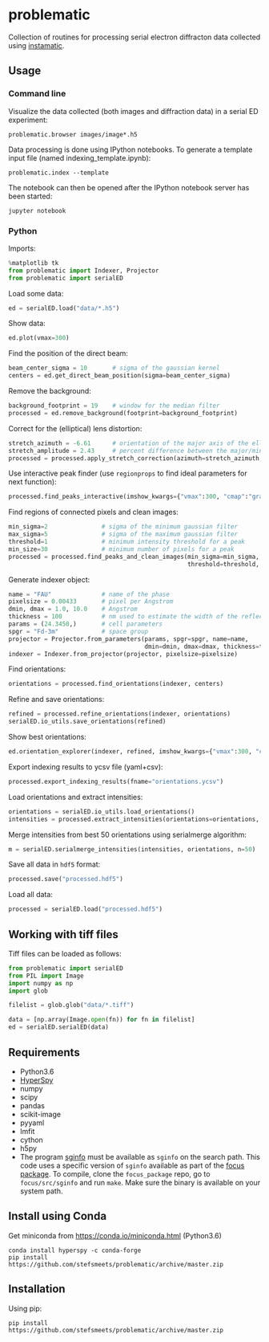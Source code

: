 # problematic

Collection of routines for processing serial electron diffracton data collected using [instamatic](http://github.com/stefsmeets/instamatic).

## Usage

### Command line

Visualize the data collected (both images and diffraction data) in a serial ED experiment:

    problematic.browser images/image*.h5

Data processing is done using IPython notebooks. To generate a template input file (named indexing_template.ipynb):

    problematic.index --template

The notebook can then be opened after the IPython notebook server has been started:

    jupyter notebook

### Python

Imports:

```python
%matplotlib tk
from problematic import Indexer, Projector
from problematic import serialED
```

Load some data:

```python
ed = serialED.load("data/*.h5")
```

Show data:

```python
ed.plot(vmax=300)
```

Find the position of the direct beam:

```python
beam_center_sigma = 10       # sigma of the gaussian kernel
centers = ed.get_direct_beam_position(sigma=beam_center_sigma)
```

Remove the background:

```python
background_footprint = 19    # window for the median filter
processed = ed.remove_background(footprint=background_footprint)
```

Correct for the (elliptical) lens distortion:

```python
stretch_azimuth = -6.61      # orientation of the major axis of the ellipse
stretch_amplitude = 2.43     # percent difference between the major/minor axes
processed = processed.apply_stretch_correction(azimuth=stretch_azimuth, amplitude=stretch_amplitude, centers=centers)
```

Use interactive peak finder (use `regionprops` to find ideal parameters for next function):

```python
processed.find_peaks_interactive(imshow_kwargs={"vmax":300, "cmap":"gray"})
```

Find regions of connected pixels and clean images:

```python
min_sigma=2               # sigma of the minimum gaussian filter
max_sigma=5               # sigma of the maximum gaussian filter
threshold=1               # minimum intensity threshold for a peak
min_size=30               # minimum number of pixels for a peak
processed = processed.find_peaks_and_clean_images(min_sigma=min_sigma, max_sigma=max_sigma, 
                                                  threshold=threshold, min_size=min_size)
```

Generate indexer object:

```python
name = "FAU"              # name of the phase
pixelsize = 0.00433       # pixel per Angstrom
dmin, dmax = 1.0, 10.0    # Angstrom
thickness = 100           # nm used to estimate the width of the reflections (max. excitation error)
params = (24.3450,)       # cell parameters
spgr = "Fd-3m"            # space group
projector = Projector.from_parameters(params, spgr=spgr, name=name, 
                                      dmin=dmin, dmax=dmax, thickness=thickness)
indexer = Indexer.from_projector(projector, pixelsize=pixelsize)
```

Find orientations:

```python
orientations = processed.find_orientations(indexer, centers)
```

Refine and save orientations:

```python
refined = processed.refine_orientations(indexer, orientations)
serialED.io_utils.save_orientations(refined)
```

Show best orientations:

```python
ed.orientation_explorer(indexer, refined, imshow_kwargs={"vmax":300, "cmap":"gray"})
```

Export indexing results to ycsv file (yaml+csv):

```python
processed.export_indexing_results(fname="orientations.ycsv")
```

Load orientations and extract intensities:
    
```python
orientations = serialED.io_utils.load_orientations()
intensities = processed.extract_intensities(orientations=orientations, indexer=indexer)
```
    
Merge intensities from best 50 orientations using serialmerge algorithm:

```python
m = serialED.serialmerge_intensities(intensities, orientations, n=50)
```

Save all data in `hdf5` format:

```python
processed.save("processed.hdf5")
```

Load all data:

```python
processed = serialED.load("processed.hdf5")
```

## Working with tiff files

Tiff files can be loaded as follows:

```python
from problematic import serialED
from PIL import Image
import numpy as np
import glob

filelist = glob.glob("data/*.tiff")

data = [np.array(Image.open(fn)) for fn in filelist]
ed = serialED.serialED(data)
```

## Requirements

- Python3.6
- [HyperSpy](http://hyperspy.org/)
- numpy
- scipy
- pandas
- scikit-image
- pyyaml
- lmfit
- cython
- h5py
- The program [sginfo](http://cci.lbl.gov/sginfo/) must be available as `sginfo` on the search path. This code uses a specific version of `sginfo` available as part of the [focus package](https://github.com/stefsmeets/focus_package/tree/master/focus/src/sginfo). To compile,  clone the `focus_package` repo, go to `focus/src/sginfo` and run `make`. Make sure the binary is available on your system path.

## Install using Conda

Get miniconda from https://conda.io/miniconda.html (Python3.6)

    conda install hyperspy -c conda-forge
    pip install https://github.com/stefsmeets/problematic/archive/master.zip

## Installation

Using pip:

    pip install https://github.com/stefsmeets/problematic/archive/master.zip
